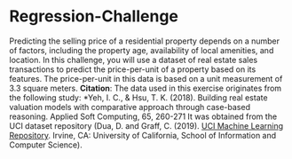 # Regression-Challenge
Predicting the selling price of a residential property depends on a number of factors, including the property age, availability of local amenities, and location.
In this challenge, you will use a dataset of real estate sales transactions to predict the price-per-unit of a property based on its features. The price-per-unit in this data is based on a unit measurement of 3.3 square meters.
**Citation**: The data used in this exercise originates from the following study:
*Yeh, I. C., & Hsu, T. K. (2018). Building real estate valuation models with comparative approach through case-based reasoning. Applied Soft Computing, 65, 260-271
It was obtained from the UCI dataset repository (Dua, D. and Graff, C. (2019). [UCI Machine Learning Repository](http://archive.ics.uci.edu/ml). Irvine, CA: University of California, School of Information and Computer Science).
